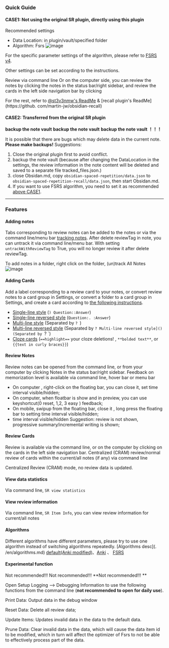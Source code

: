 ### Quick Guide

#### CASE1: Not using the original SR plugin, directly using this plugin

Recommended settings

-   Data Location: in plugin/vault/specified folder
-   Algorithm: Fsrs
    ![image](https://github.com/open-spaced-repetition/obsidian-spaced-repetition-recall/assets/9208450/a22d23df-5d11-4b19-9007-e1530e2808be)

For the specific parameter settings of the algorithm, please refer to [FSRS v4](https://github.com/open-spaced-repetition/fsrs4anki/wiki/The-Algorithm#fsrs-v4).

Other settings can be set according to the instructions.

Review via command line
Or on the computer side, you can review the notes by clicking the notes in the status bar/right sidebar, and review the cards in the left side navigation bar by clicking

For the rest, refer to [@st3v3nmw's ReadMe](https://github.com/st3v3nmw/obsidian-spaced-repetition#readme) & [recall plugin's ReadMe](https://github. com/martin-jw/obsidian-recall)

#### CASE2: Transferred from the original SR plugin

**backup the note vault**
**backup the note vault**
**backup the note vault ！！！**

It is possible that there are bugs which may delete data in the current note. **Please make backups!**
Suggestions:

1. Close the original plugin first to avoid conflict.
2. backup the note vault (because after changing the DataLocation in the settings, the review information in the note content will be deleted and saved to a separate file tracked_files.json.)
3. close Obsidan.md, copy `obsidian-spaced-repetition/data.json` to `obsidian-spaced-repetition-recall/data.json`, then start Obsidan.md.
4. If you want to use FSRS algorithm, you need to set it as recommended [above CASE1]().

---

### Features

#### Adding notes

Tabs corresponding to review notes can be added to the notes or via the command line/menu bar [tracking notes](https://github.com/martin-jw/obsidian-recall#tracking-notes).
After delete reviewTag in note, you can untrack it via command line/menu bar.
With setting `untrackWithReviewTag` to True, you will no longer review it after delete reviewTag.

To add notes in a folder, right click on the folder, (un)track All Notes
![image](https://github.com/open-spaced-repetition/obsidian-spaced-repetition-recall/assets/9208450/163f397c-cc8f-49a6-ab6f-cb929cf91d2d)

#### Adding Cards

Add a label corresponding to a review card to your notes, or convert review notes to a card group in Settings, or convert a folder to a card group in Settings, and create a card according to [the following instructions](https://github.com/st3v3nmw/obsidian-spaced-repetition#features).

-   [Single-line style](https://www.stephenmwangi.com/obsidian-spaced-repetition/flashcards/#single-line-basic-remnote-style) (`) Question::Answer`)
-   [Single-line reversed style](https://www.stephenmwangi.com/obsidian-spaced-repetition/flashcards/#single-line-reversed) (`Question:. :Answer`)
-   [Multi-line style](https://www.stephenmwangi.com/obsidian-spaced-repetition/flashcards/#multi-line-basic) (Separated by `? `)
-   [Multi-line reversed style](https://www.stephenmwangi.com/obsidian-spaced-repetition/flashcards/#multi-line-reversed) (Separated by `? Multi-line reversed style]() (Separated by `? `)
-   [Cloze cards](https://www.stephenmwangi.com/obsidian-spaced-repetition/flashcards/#cloze-cards) (`==highlight==` your cloze deletions! , `**bolded text**`, or `{{text in curly braces}}`)

#### Review Notes

Review notes can be opened from the command line, or from your computer by clicking Notes in the status bar/right sidebar. Feedback on memorization level is available via command line, hover bar or menu bar

-   On computer , right-click on the floating bar, you can close it, set time interval visible/hidden;
-   On computer, when floatbar is show and in preview, you can use keyshortcut(0 reset, 1,2, 3 easy ) feedback;
-   On mobile, swipup from the floating bar, close it , long press the floating bar to setting time interval visible/hidden;
-   time interval visible/hidden Suggestion: review is not shown, progressive summary/incremental writing is shown;

#### Review Cards

Review is available via the command line, or on the computer by clicking on the cards in the left side navigation bar.
Centralized (CRAM) review/normal review of cards within the current/all notes (if any) via command line

Centralized Review (CRAM) mode, no review data is updated.

#### View data statistics

Via command line, `SR view statistics`

#### View review information

Via command line, `SR Item Info`, you can view review information for current/all notes

#### Algorithms

Different algorithms have different parameters, please try to use one algorithm instead of switching algorithms repeatedly.
[Algorithms desc](. /en/algorithms.md)
[default(Anki modified)](./en/algorithms.md)、[Anki](https://github.com/martin-jw/obsidian-recall#currently-available-algorithms) 、
[FSRS](https://github.com/open-spaced-repetition/fsrs.js)

#### Experimental function

Not recommended!!!
Not recommended!!!
**Not recommended!!! **

Open Setup Logging --> Debugging Information to use the following functions from the command line (**not recommended to open for daily use**).

Print Data: Output data in the debug window

Reset Data: Delete all review data;

Update Items: Updates invalid data in the data to the default data.

Prune Data: Clear invalid data in the data, which will cause the data item id to be modified, which in turn will affect the optimizer of Fsrs to not be able to effectively process part of the data.
